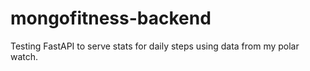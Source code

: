 # mongofitness-backend

Testing FastAPI to serve stats for daily steps using data from my polar watch.
